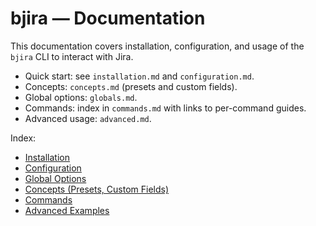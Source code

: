 # bjira — Documentation

This documentation covers installation, configuration, and usage of the `bjira` CLI to interact with Jira.

- Quick start: see `installation.md` and `configuration.md`.
- Concepts: `concepts.md` (presets and custom fields).
- Global options: `globals.md`.
- Commands: index in `commands.md` with links to per-command guides.
- Advanced usage: `advanced.md`.

Index:

- [Installation](installation.md)
- [Configuration](configuration.md)
- [Global Options](globals.md)
- [Concepts (Presets, Custom Fields)](concepts.md)
- [Commands](commands.md)
- [Advanced Examples](advanced.md)
